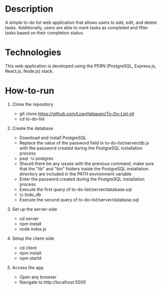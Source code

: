 # Description

A simple to-do list web application that allows users to add, edit, and delete tasks. Additionally, users are able to mark tasks as completed and filter tasks based on their completion status.

# Technologies

This web application is developed using the PERN (PostgreSQL, Express.js, React.js, Node.js) stack.

# How-to-run

1. Clone the repository

   - git clone https://github.com/LoayHalawani/To-Do-List.git
   - cd to-do-list

2. Create the database

   - Download and install PostgreSQL
   - Replace the value of the password field in to-do-list/server/db.js with the password created during the PostgreSQL installation process
   - psql -U postgres
   - Should there be any issues with the previous command, make sure that the "lib" and "bin" folders inside the PostgreSQL installation directory are included in the PATH environment variable
   - Enter the password created during the PostgreSQL installation process
   - Execute the first query of to-do-list/server/database.sql
   - \c todo_db
   - Execute the second query of to-do-list/server/database.sql

3. Set up the server-side

   - cd server
   - npm install
   - node index.js

4. Setup the client-side
   - cd client
   - npm install
   - npm startd
5. Access the app
   - Open any browser
   - Navigate to http://localhost:5000
